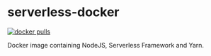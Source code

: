 # serverless-docker

[![docker pulls](https://img.shields.io/docker/pulls/enouvoci/serverless-docker)](https://hub.docker.com/r/enouvoci/serverless-docker)

Docker image containing NodeJS, Serverless Framework and Yarn.

